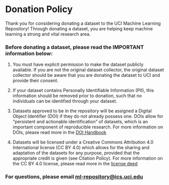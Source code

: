 # Donation Policy

Thank you for considering donating a dataset to the UCI Machine Learning Repository!
Through donating a dataset, you are helping keep machine learning a strong and vital
research area.

### Before donating a dataset, please read the IMPORTANT information below:

1. You must have explicit permission to make the dataset publicly available. If you are
   not the original dataset collector, the original dataset collector should be aware that
   you are donating the dataset to UCI and provide their consent.

2. If your dataset contains Personally Identifiable Information (PII), this information
   should be removed prior to donation, such that no individuals can be identified through
   your dataset.

3. Datasets approved to be in the repository will be assigned a Digital Object
   Identifier (DOI) if they do not already possess one. DOIs allow for “persistent and
   actionable identification” of datasets, which is an important component of reproducible
   research. For more information on DOIs, please read more in the [DOI Handbook](https://www.doi.org/hb.html)

4. Datasets will be licensed under a Creative Commons Attribution 4.0 International
   license (CC BY 4.0) which allows for the sharing and adaptation of the datasets for any
   purpose, provided that the appropriate credit is given (see Citation Policy). For more
   information on the CC BY 4.0 license, please read more in the
   [license deed](https://creativecommons.org/licenses/by/4.0/)

### For questions, please email [ml-repository@ics.uci.edu](mailto:ml-repository@ics.uci.edu)

